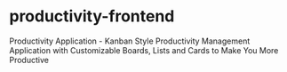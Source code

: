 # productivity-frontend
Productivity Application - Kanban Style Productivity Management Application with Customizable Boards, Lists and Cards to Make You More Productive
